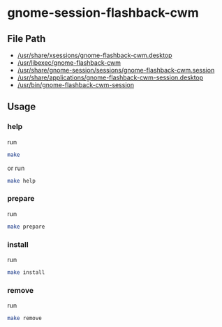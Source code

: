 
# gnome-session-flashback-cwm


## File Path

* [/usr/share/xsessions/gnome-flashback-cwm.desktop](pkg-root/usr/share/xsessions/gnome-flashback-cwm.desktop)
* [/usr/libexec/gnome-flashback-cwm](pkg-root/usr/libexec/gnome-flashback-cwm)
* [/usr/share/gnome-session/sessions/gnome-flashback-cwm.session](pkg-root/usr/share/gnome-session/sessions/gnome-flashback-cwm.session)
* [/usr/share/applications/gnome-flashback-cwm-session.desktop](pkg-root/usr/share/applications/gnome-flashback-cwm-session.desktop)
* [/usr/bin/gnome-flashback-cwm-session](pkg-root/usr/bin/gnome-flashback-cwm-session)


## Usage

### help

run

``` sh
make
```

or run

``` sh
make help
```


### prepare

run

``` sh
make prepare
```


### install

run

``` sh
make install
```


### remove

run

``` sh
make remove
```
